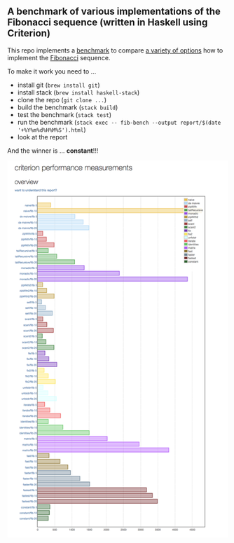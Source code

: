 ## A benchmark of various implementations of the Fibonacci sequence (written in Haskell using Criterion)

This repo implements a [benchmark](https://github.com/bos/criterion) to compare [a variety of options](https://wiki.haskell.org/The_Fibonacci_sequence) how to implement the [Fibonacci](https://en.wikipedia.org/wiki/Fibonacci_number) sequence.

To make it work you need to ...

* install git (`brew install git`)
* install stack (`brew install haskell-stack`)
* clone the repo (`git clone ...`)
* build the benchmark (`stack build`)
* test the benchmark (`stack test`)
* run the benchmark (`stack exec -- fib-bench --output report/$(date '+%Y%m%d%H%M%S').html`)
* look at the report

And the winner is ... <drum-roll>**constant**</drum-roll>!!!

![chart](./fib.png)